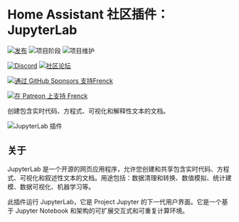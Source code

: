 # Home Assistant 社区插件：JupyterLab

[![发布][release-shield]][release] ![项目阶段][project-stage-shield] ![项目维护][maintenance-shield]

[![Discord][discord-shield]][discord] [![社区论坛][forum-shield]][forum]

[![通过 GitHub Sponsors 支持Frenck][github-sponsors-shield]][github-sponsors]

[![在 Patreon 上支持 Frenck][patreon-shield]][patreon]

创建包含实时代码、方程式、可视化和解释性文本的文档。

![JupyterLab 插件][screenshot]

## 关于

JupyterLab 是一个开源的网页应用程序，允许您创建和共享包含实时代码、方程式、可视化和叙述性文本的文档。用途包括：数据清理和转换、数值模拟、统计建模、数据可视化、机器学习等。

此插件运行 JupyterLab，它是 Project Jupyter 的下一代用户界面。它是一个基于 Jupyter Notebook 和架构的可扩展交互式和可重复计算环境。

[discord-shield]: https://img.shields.io/discord/478094546522079232.svg
[discord]: https://discord.me/hassioaddons
[forum-shield]: https://img.shields.io/badge/community-forum-brightgreen.svg
[forum]: https://community.home-assistant.io/t/home-assistant-community-add-on-jupyterlab-lite/87337?u=frenck
[github-sponsors-shield]: https://frenck.dev/wp-content/uploads/2019/12/github_sponsor.png
[github-sponsors]: https://github.com/sponsors/frenck
[maintenance-shield]: https://img.shields.io/maintenance/yes/2025.svg
[patreon-shield]: https://frenck.dev/wp-content/uploads/2019/12/patreon.png
[patreon]: https://www.patreon.com/frenck
[project-stage-shield]: https://img.shields.io/badge/project%20stage-experimental-yellow.svg
[release-shield]: https://img.shields.io/badge/version-v0.16.1-blue.svg
[release]: https://github.com/hassio-addons/addon-jupyterlab/tree/v0.16.1
[screenshot]: https://github.com/hassio-addons/addon-jupyterlab/raw/main/images/screenshot.png